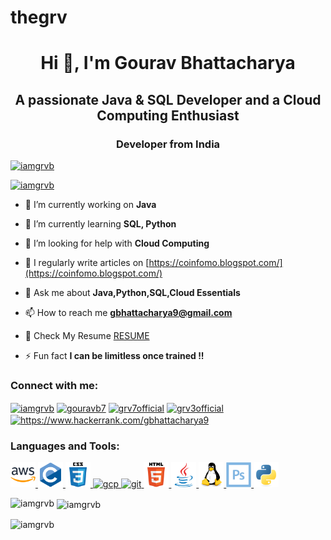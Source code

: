 # thegrv
<h1 align="center">Hi 👋, I'm Gourav Bhattacharya</h1>
<h2 align="center">A passionate Java & SQL Developer and a Cloud Computing Enthusiast </h2>
 <h3 align="center">Developer from India</h3>

<p align="left"> <a href="https://github.com/ryo-ma/github-profile-trophy"><img src="https://github-profile-trophy.vercel.app/?username=iamgrvb" alt="iamgrvb" /></a> </p>

<p align="left"> <a href="https://twitter.com/iamgrvb" target="blank"><img src="https://img.shields.io/twitter/follow/iamgrvb?logo=twitter&style=for-the-badge" alt="iamgrvb" /></a> </p>

- 🔭 I’m currently working on **Java**

- 🌱 I’m currently learning **SQL, Python**

- 🤝 I’m looking for help with **Cloud Computing**

- 📝 I regularly write articles on [https://coinfomo.blogspot.com/](https://coinfomo.blogspot.com/)

- 💬 Ask me about **Java,Python,SQL,Cloud Essentials**

- 📫 How to reach me **gbhattacharya9@gmail.com**

- 📄 Check My Resume [RESUME](https://drive.google.com/file/d/1_oFJ9AegQT2kL1TeLUrFYrWiEbJom2xU/view?usp=sharing)

- ⚡ Fun fact **I can be limitless once trained !!**

<h3 align="left">Connect with me:</h3>
<p align="left">
<a href="https://twitter.com/iamgrvb" target="blank"><img align="center" src="https://raw.githubusercontent.com/rahuldkjain/github-profile-readme-generator/master/src/images/icons/Social/twitter.svg" alt="iamgrvb" height="30" width="40" /></a>
<a href="https://linkedin.com/in/gouravb7" target="blank"><img align="center" src="https://raw.githubusercontent.com/rahuldkjain/github-profile-readme-generator/master/src/images/icons/Social/linked-in-alt.svg" alt="gouravb7" height="30" width="40" /></a>
<a href="https://fb.com/grv7official" target="blank"><img align="center" src="https://raw.githubusercontent.com/rahuldkjain/github-profile-readme-generator/master/src/images/icons/Social/facebook.svg" alt="grv7official" height="30" width="40" /></a>
<a href="https://instagram.com/grv3official" target="blank"><img align="center" src="https://raw.githubusercontent.com/rahuldkjain/github-profile-readme-generator/master/src/images/icons/Social/instagram.svg" alt="grv3official" height="30" width="40" /></a>
<a href="https://www.hackerrank.com/https://www.hackerrank.com/gbhattacharya9" target="blank"><img align="center" src="https://raw.githubusercontent.com/rahuldkjain/github-profile-readme-generator/master/src/images/icons/Social/hackerrank.svg" alt="https://www.hackerrank.com/gbhattacharya9" height="30" width="40" /></a>
</p>

<h3 align="left">Languages and Tools:</h3>
<p align="left"> <a href="https://aws.amazon.com" target="_blank"> <img src="https://raw.githubusercontent.com/devicons/devicon/master/icons/amazonwebservices/amazonwebservices-original-wordmark.svg" alt="aws" width="40" height="40"/> </a> <a href="https://www.cprogramming.com/" target="_blank"> <img src="https://raw.githubusercontent.com/devicons/devicon/master/icons/c/c-original.svg" alt="c" width="40" height="40"/> </a> <a href="https://www.w3schools.com/css/" target="_blank"> <img src="https://raw.githubusercontent.com/devicons/devicon/master/icons/css3/css3-original-wordmark.svg" alt="css3" width="40" height="40"/> </a> <a href="https://cloud.google.com" target="_blank"> <img src="https://www.vectorlogo.zone/logos/google_cloud/google_cloud-icon.svg" alt="gcp" width="40" height="40"/> </a> <a href="https://git-scm.com/" target="_blank"> <img src="https://www.vectorlogo.zone/logos/git-scm/git-scm-icon.svg" alt="git" width="40" height="40"/> </a> <a href="https://www.w3.org/html/" target="_blank"> <img src="https://raw.githubusercontent.com/devicons/devicon/master/icons/html5/html5-original-wordmark.svg" alt="html5" width="40" height="40"/> </a> <a href="https://www.java.com" target="_blank"> <img src="https://raw.githubusercontent.com/devicons/devicon/master/icons/java/java-original.svg" alt="java" width="40" height="40"/> </a> <a href="https://www.linux.org/" target="_blank"> <img src="https://raw.githubusercontent.com/devicons/devicon/master/icons/linux/linux-original.svg" alt="linux" width="40" height="40"/> </a> <a href="https://www.photoshop.com/en" target="_blank"> <img src="https://raw.githubusercontent.com/devicons/devicon/master/icons/photoshop/photoshop-line.svg" alt="photoshop" width="40" height="40"/> </a> <a href="https://www.python.org" target="_blank"> <img src="https://raw.githubusercontent.com/devicons/devicon/master/icons/python/python-original.svg" alt="python" width="40" height="40"/> </a> </p>

<p><img align="left" src="https://github-readme-stats.vercel.app/api/top-langs?username=iamgrvb&show_icons=true&locale=en&layout=compact" alt="iamgrvb" /></p>

<p>&nbsp;<img align="center" src="https://github-readme-stats.vercel.app/api?username=iamgrvb&show_icons=true&locale=en" alt="iamgrvb" /></p>

<p><img align="center" src="https://github-readme-streak-stats.herokuapp.com/?user=iamgrvb&" alt="iamgrvb" /></p>
